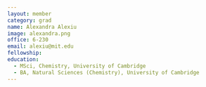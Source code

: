 ```yaml
---
layout: member
category: grad 
name: Alexandra Alexiu
image: alexandra.png
office: 6-230
email: alexiu@mit.edu
fellowship:
education:
  - MSci, Chemistry, University of Cambridge
  - BA, Natural Sciences (Chemistry), University of Cambridge
---
```

